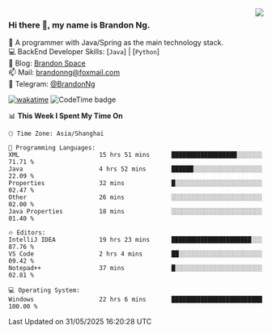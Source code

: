 <img  align="right" src="https://github-readme-stats-brandon0824.vercel.app/api/top-langs/?username=brandon0824&layout=compact">

### Hi there 👋, my name is Brandon Ng.

🌱 A programmer with Java/Spring as the main technology stack.  
💻 BackEnd Developer Skills: [`Java`] | [`Python`]  
📝 Blog: [Brandon Space](https://blog.brandonng.cc)  
📫 Mail: brandonng@foxmail.com  
📰 Telegram: [@BrandonNg](https://t.me/BrandonNg24)  

[![wakatime](https://wakatime.com/badge/user/940cafbf-f9d5-4b24-9a07-19bb072f52bb.svg)](https://wakatime.com/@940cafbf-f9d5-4b24-9a07-19bb072f52bb)
![CodeTime badge](https://img.shields.io/endpoint?style=flat-square&url=https%3A%2F%2Fapi.codetime.dev%2Fshield%3Fid%3D128%26project%3D%26in%3D604800000)

<!--START_SECTION:waka-->
📊 **This Week I Spent My Time On** 

```text
🕑︎ Time Zone: Asia/Shanghai

💬 Programming Languages: 
XML                      15 hrs 51 mins      ██████████████████░░░░░░░   71.71 % 
Java                     4 hrs 52 mins       ██████░░░░░░░░░░░░░░░░░░░   22.09 % 
Properties               32 mins             █░░░░░░░░░░░░░░░░░░░░░░░░   02.47 % 
Other                    26 mins             ░░░░░░░░░░░░░░░░░░░░░░░░░   02.00 % 
Java Properties          18 mins             ░░░░░░░░░░░░░░░░░░░░░░░░░   01.40 % 

🔥 Editors: 
IntelliJ IDEA            19 hrs 23 mins      ██████████████████████░░░   87.76 % 
VS Code                  2 hrs 4 mins        ██░░░░░░░░░░░░░░░░░░░░░░░   09.42 % 
Notepad++                37 mins             █░░░░░░░░░░░░░░░░░░░░░░░░   02.81 % 

💻 Operating System: 
Windows                  22 hrs 6 mins       █████████████████████████   100.00 % 
```


 Last Updated on 31/05/2025 16:20:28 UTC
<!--END_SECTION:waka-->
